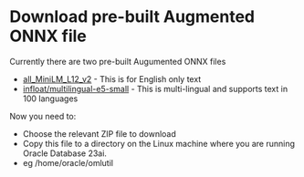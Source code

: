# Download pre-built Augmented ONNX file

Currently there are two pre-built Augumented ONNX files
- [all_MiniLM_L12_v2](https://adwc4pm.objectstorage.us-ashburn-1.oci.customer-oci.com/p/VBRD9P8ZFWkKvnfhrWxkpPe8K03-JIoM5h_8EJyJcpE80c108fuUjg7R5L5O7mMZ/n/adwc4pm/b/OML-Resources/o/all_MiniLM_L12_v2_augmented.zip) - This is for English only text
- [infloat/multilingual-e5-small](https://adwc4pm.objectstorage.us-ashburn-1.oci.customer-oci.com/p/015R3CJrNVHo3cZZVOjquNZUvzYzGqBN108a-R7ATI58wh0u5ljJKeHqJlpKUhkP/n/adwc4pm/b/OML-Resources/o/multilingual_e5_small_augmented.zip) - This is multi-lingual and supports text in 100 languages


Now you need to:
- Choose the relevant ZIP file to download
- Copy this file to a directory on the Linux machine where you are running Oracle Database 23ai.
- eg /home/oracle/omlutil
